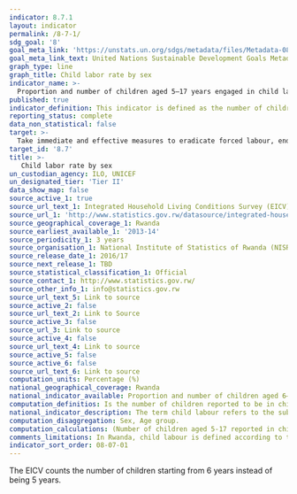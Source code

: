 ```yaml
---
indicator: 8.7.1
layout: indicator
permalink: /8-7-1/
sdg_goal: '8'
goal_meta_link: 'https://unstats.un.org/sdgs/metadata/files/Metadata-08-07-01.pdf'
goal_meta_link_text: United Nations Sustainable Development Goals Metadata (pdf 894kB)
graph_type: line
graph_title: Child labor rate by sex
indicator_name: >-
  Proportion and number of children aged 5–17 years engaged in child labour, by sex and age
published: true
indicator_definition: This indicator is defined as the number of children (aged 5-17 years) reported to be in child labour during the reference period (usually a week prior to the survey). 
reporting_status: complete
data_non_statistical: false
target: >-
  Take immediate and effective measures to eradicate forced labour, end modern slavery and human trafficking and secure the prohibition and elimination of the worst forms of child labour, including recruitment and use of child soldiers, and by 2025 end child labour in all its forms
target_id: '8.7'
title: >-
   Child labor rate by sex
un_custodian_agency: ILO, UNICEF
un_designated_tier: 'Tier II'
data_show_map: false
source_active_1: true
source_url_text_1: Integrated Household Living Conditions Survey (EICV), EICV Thematic Report – Economic Activity
source_url_1: 'http://www.statistics.gov.rw/datasource/integrated-household-living-conditions-survey-eicv'
source_geographical_coverage_1: Rwanda
source_earliest_available_1: '2013-14'
source_periodicity_1: 3 years
source_organisation_1: National Institute of Statistics of Rwanda (NISR)
source_release_date_1: 2016/17
source_next_release_1: TBD
source_statistical_classification_1: Official
source_contact_1: http://www.statistics.gov.rw/
source_other_info_1: info@statistics.gov.rw
source_url_text_5: Link to source
source_active_2: false
source_url_text_2: Link to Source
source_active_3: false
source_url_3: Link to source
source_active_4: false
source_url_text_4: Link to source
source_active_5: false
source_active_6: false
source_url_text_6: Link to source
computation_units: Percentage (%)
national_geographical_coverage: Rwanda
national_indicator_available: Proportion and number of children aged 6–17 years engaged in child labour, by sex and age group.
computation_definitios: Is the number of children reported to be in child labour during the reference period (usually the week prior to the survey).
national_indicator_description: The term child labour refers to the subset of children’s activities that is injurious, negative or undesirable to children and that should be targeted for elimination. Child labour is a legal concept rather than a statistical one, and the international legal standards that define it are therefore the necessary frame of reference for child labour statistics. The three principal international conventions on child labour – ILO Convention No. 138 (Minimum Age) (C138), ILO Convention No. 182 (Worst Forms) (C182), and the United Nations Convention on the Rights of the Child (CRC), together set the legal boundaries for child labour, and provide the legal basis for national and international actions against it. In accordance with the Resolution, and on the basis of the production boundary set by the United Nations System of National Accounts (SNA), child labour is defined for measurement purposes to include all persons aged 5 to 17 years who are engaged in one or more of the following activities during a specified time period; (a) hazardous work (18th ICLS, paragraphs 21 to 32); (b) worst forms of child labour other than hazardous work (18th ICLS, paragraphs 33 to 34); and (c) employment below the minimum working age, excluding, where applicable, “light work”, performed by children aged not less than 12 or 13 years (18th ICLS, paragraphs 35 to 37). If, depending upon national policies and circumstances, the general production boundary rather than the SNA production boundary is used for measuring productive activities by children, child labour will include, in addition to these three categories, hazardous unpaid household services. For the sake of clarity, child labour estimated on this basis should be called “child labour (general production boundary basis)”. The measurement methodology used by the ILO in its global estimates on child labour, 1 building on the ICLS statistical definition, classifies child labour on the basis of the following criteria; (a) Ages 5 to 11; at least 1 hour of economic activity per week; (b) Ages 12 to 14; at least 14 hour of economic activity per week in all forms of economic activity except permissible “light” work, where light work is operationally defined as economic activity that (i) does not exceed 14 hours per week and that (ii) is not hazardous in nature; and (c) Ages 15 to 17; work in designated hazardous industries, or in designated hazardous occupations, or for long hours. Long hours are defined as 43 or more hours during the reference week. 
computation_disaggregation: Sex, Age group.
computation_calculations: (Number of children aged 5-17 reported in child labour during the week prior to the survey / Number of children aged 5-17 in the population) * 100 
comments_limitations: In Rwanda, child labour is defined according to the Ministerial guidelines No 02 of 10th May 2016 and it includes; (a) All children in age group 6-12 years old who were engaged in economic activity for 20 hours or more; (b) All children in age group 6-12 years old who worked in paid activities regardless of the number of worked hours per week; (c) All children in age group 6-12 years old who were engaged in the following occupations; Fishery, hunters, trappers, garment related works, hairdressers, beauticians, building related works, and handcraft works regardless of the number of hours; (d) All children in age group 6-12 years old engaged as contributing family worker in the family business; (e) All children in age group 13-15 years old worked more than 20 hours per week in any economic activity; (f) All children in age group 13-15 years old who worked less than 20 hours per week in hazardous economic activities (Mining and construction) and in hazardous occupations such as Fishing, hunting and domestic works; (g) All children in age 16-17 who worked more than 45 hours per week; (h) All children in age 16-17 who worked less than 46 hours per week in hazardous economic activities or occupations. 
indicator_sort_order: 08-07-01
---
```

The EICV counts the number of children starting from 6 years instead of being 5 years.
